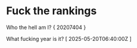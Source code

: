 # Fuck the rankings

Who the hell am I?
{ 20207404 }

What fucking year is it?
[ 2025-05-20T06:40:00Z ]
